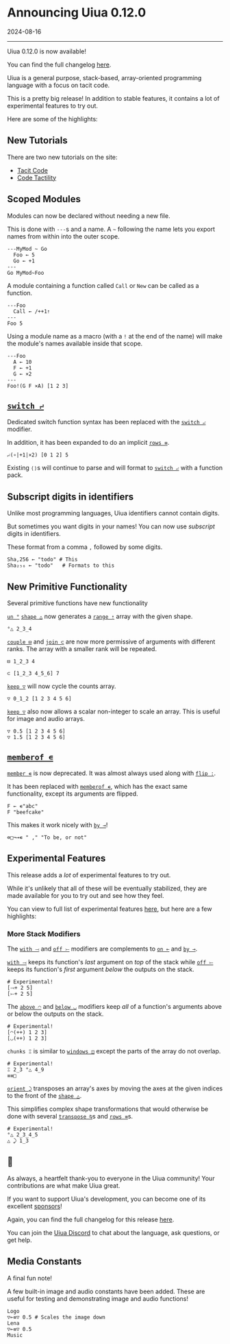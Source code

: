 # Announcing Uiua 0.12.0

2024-08-16

---

Uiua 0.12.0 is now available!

You can find the full changelog [here](https://uiua.org/docs/changelog#0.12.0---2024-08-16).

Uiua is a general purpose, stack-based, array-oriented programming language with a focus on tacit code.

This is a pretty big release! In addition to stable features, it contains a lot of experimental features to try out.

Here are some of the highlights:

## New Tutorials

There are two new tutorials on the site:
- [Tacit Code](https://uiua.org/tutorial/tacitcode)
- [Code Tactility](https://uiua.org/tutorial/codetactility)

## Scoped Modules

Modules can now be declared without needing a new file.

This is done with `---`s and a name. 
A `~` following the name lets you export names from within into the outer scope.

```uiua
---MyMod ~ Go
  Foo ← 5
  Go ← +1
---
Go MyMod~Foo
```

A module containing a function called `Call` or `New` can be called as a function.

```uiua
---Foo
  Call ← /++1⇡
---
Foo 5
```

Using a module name as a macro (with a `!` at the end of the name) will make the module's names available inside that scope.

```uiua
---Foo
  A ← 10
  F ← +1
  G ← ×2
---
Foo!(G F ×A) [1 2 3]
```

## [`switch ⨬`]()

Dedicated switch function syntax has been replaced with the [`switch ⨬`](https://uiua.org/docs/switch) modifier.

In addition, it has been expanded to do an implicit [`rows ≡`](https://uiua.org/docs/rows).

```uiua
⨬(∘|+1|×2) [0 1 2] 5
```

Existing `⟨⟩`s will continue to parse and will format to [`switch ⨬`](https://uiua.org/docs/switch) with a function pack.

## Subscript digits in identifiers

Unlike most programming languages, Uiua identifiers cannot contain digits.

But sometimes you want digits in your names! You can now use *subscript* digits in identifiers.

These format from a comma `,` followed by some digits.

```uiua
Sha,256 ← "todo" # This
Sha₂₅₆ ← "todo"   # Formats to this
```

## New Primitive Functionality

Several primitive functions have new functionality

[`un °`](https://uiua.org/docs/un) [`shape △`](https://uiua.org/docs/shape) now generates a [`range ⇡`](https://uiua.org/docs/range) array with the given shape.

```uiua
°△ 2_3_4
```

[`couple ⊟`](https://uiua.org/docs/couple) and [`join ⊂`](https://uiua.org/docs/join) are now more permissive of arguments with different ranks. The array with a smaller rank will be repeated.

```uiua
⊟ 1_2_3 4
```
```uiua
⊂ [1_2_3 4_5_6] 7
```

[`keep ▽`](https://uiua.org/docs/keep) will now cycle the counts array.

```uiua
▽ 0_1_2 [1 2 3 4 5 6]
```

[`keep ▽`](https://uiua.org/docs/keep) also now allows a scalar non-integer to scale an array. This is useful for image and audio arrays.

```uiua
▽ 0.5 [1 2 3 4 5 6]
▽ 1.5 [1 2 3 4 5 6]
```
## [`memberof ∊`](https://uiua.org/docs/memberof)

[`member ∊`]() is now deprecated. It was almost always used along with [`flip :`]().

It has been replaced with [`memberof ∊`](https://uiua.org/docs/memberof), which has the exact same functionality, except its arguments are flipped.

```uiua
F ← ∊"abc"
F "beefcake"
```

This makes it work nicely with [`by ⊸`](https://uiua.org/docs/by)!

```uiua
⊜□¬⊸∊ " ," "To be, or not"
```

## Experimental Features

This release adds a *lot* of experimental features to try out.

While it's unlikely that all of these will be eventually stabilized, they are made available for you to try out and see how they feel.

You can view to full list of experimental features [here](https://uiua.org/docs/experimental), but here are a few highlights:

### More Stack Modifiers

The [`with ⤙`](https://uiua.org/docs/with) and [`off ⤚`](https://uiua.org/docs/off) modifiers are complements to [`on ⟜`](https://uiua.org/docs/on) and [`by ⊸`](https://uiua.org/docs/by).

[`with ⤙`](https://uiua.org/docs/with) keeps its function's *last* argument on *top* of the stack while [`off ⤚`](https://uiua.org/docs/off) keeps its function's *first* argument *below* the outputs on the stack.

```uiua
# Experimental!
[⤙+ 2 5]
[⤚+ 2 5]
```

The [`above ◠`](https://uiua.org/docs/above) and [`below ◡`](https://uiua.org/docs/below) modifiers keep *all* of a function's arguments above or below the outputs on the stack.

```uiua
# Experimental!
[◠(++) 1 2 3]
[◡(++) 1 2 3]
```

`chunks ⑄` is similar to [`windows ◫`](https://uiua.org/docs/windows) except the parts of the array do not overlap.

```old-uiua
# Experimental!
⑄ 2_3 °△ 4_9
≡≡□
```

[`orient ⤸`](https://uiua.org/docs/orient) transposes an array's axes by moving the axes at the given indices to the front of the [`shape △`](https://uiua.org/docs/shape).

This simplifies complex shape transformations that would otherwise be done with several [`transpose ⍉`](https://uiua.org/docs/transpose)s and [`rows ≡`](https://uiua.org/docs/rows)s.

```uiua
# Experimental!
°△ 2_3_4_5
△ ⤸ 1_3
```

## 💖

As always, a heartfelt thank-you to everyone in the Uiua community! Your contributions are what make Uiua great.

If you want to support Uiua's development, you can become one of its excellent [sponsors](https://github.com/sponsors/uiua-lang)!

Again, you can find the full changelog for this release [here](https://uiua.org/docs/changelog#0.12.0---2024-08-16).

You can join the [Uiua Discord](https://discord.gg/3r9nrfYhCc) to chat about the language, ask questions, or get help.

## Media Constants

A final fun note!

A few built-in image and audio constants have been added. These are useful for testing and demonstrating image and audio functions!

```uiua
Logo
▽⟜≡▽ 0.5 # Scales the image down
Lena
▽⟜≡▽ 0.5
Music
```

